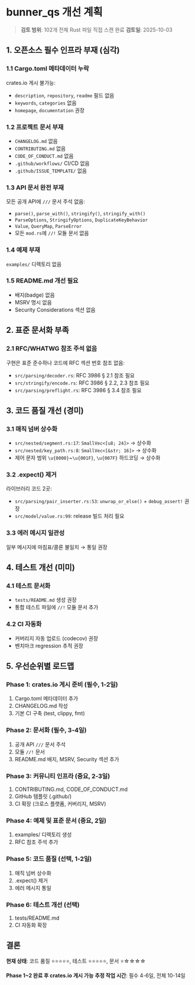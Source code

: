 # bunner_qs 개선 계획

> **검토 범위**: 102개 전체 Rust 파일 직접 스캔 완료
> **검토일**: 2025-10-03

## 1. 오픈소스 필수 인프라 부재 (심각)

### 1.1 Cargo.toml 메타데이터 누락
crates.io 게시 불가능:
- `description`, `repository`, `readme` 필드 없음
- `keywords`, `categories` 없음
- `homepage`, `documentation` 권장

### 1.2 프로젝트 문서 부재
- `CHANGELOG.md` 없음
- `CONTRIBUTING.md` 없음
- `CODE_OF_CONDUCT.md` 없음
- `.github/workflows/` CI/CD 없음
- `.github/ISSUE_TEMPLATE/` 없음

### 1.3 API 문서 완전 부재
모든 공개 API에 `///` 문서 주석 없음:
- `parse()`, `parse_with()`, `stringify()`, `stringify_with()`
- `ParseOptions`, `StringifyOptions`, `DuplicateKeyBehavior`
- `Value`, `QueryMap`, `ParseError`
- 모든 `mod.rs`에 `//!` 모듈 문서 없음

### 1.4 예제 부재
`examples/` 디렉토리 없음

### 1.5 README.md 개선 필요
- 배지(badge) 없음
- MSRV 명시 없음
- Security Considerations 섹션 없음

## 2. 표준 문서화 부족

### 2.1 RFC/WHATWG 참조 주석 없음
구현은 표준 준수하나 코드에 RFC 섹션 번호 참조 없음:
- `src/parsing/decoder.rs`: RFC 3986 § 2.1 참조 필요
- `src/stringify/encode.rs`: RFC 3986 § 2.2, 2.3 참조 필요
- `src/parsing/preflight.rs`: RFC 3986 § 3.4 참조 필요

## 3. 코드 품질 개선 (경미)

### 3.1 매직 넘버 상수화
- `src/nested/segment.rs:17`: `SmallVec<[u8; 24]>` → 상수화
- `src/nested/key_path.rs:8`: `SmallVec<[&str; 16]>` → 상수화
- 제어 문자 범위 `\u{0000}`~`\u{001F}`, `\u{007F}` 하드코딩 → 상수화

### 3.2 .expect() 제거
라이브러리 코드 2곳:
- `src/parsing/pair_inserter.rs:53`: `unwrap_or_else()` + `debug_assert!` 권장
- `src/model/value.rs:99`: release 빌드 처리 필요

### 3.3 에러 메시지 일관성
일부 메시지에 마침표/콜론 불일치 → 통일 권장

## 4. 테스트 개선 (미미)

### 4.1 테스트 문서화
- `tests/README.md` 생성 권장
- 통합 테스트 파일에 `//!` 모듈 문서 추가

### 4.2 CI 자동화
- 커버리지 자동 업로드 (codecov) 권장
- 벤치마크 regression 추적 권장

## 5. 우선순위별 로드맵

### Phase 1: crates.io 게시 준비 (필수, 1-2일)
1. Cargo.toml 메타데이터 추가
2. CHANGELOG.md 작성
3. 기본 CI 구축 (test, clippy, fmt)

### Phase 2: 문서화 (필수, 3-4일)
1. 공개 API `///` 문서 주석
2. 모듈 `//!` 문서
3. README.md 배지, MSRV, Security 섹션 추가

### Phase 3: 커뮤니티 인프라 (중요, 2-3일)
1. CONTRIBUTING.md, CODE_OF_CONDUCT.md
2. GitHub 템플릿 (.github/)
3. CI 확장 (크로스 플랫폼, 커버리지, MSRV)

### Phase 4: 예제 및 표준 문서 (중요, 2일)
1. examples/ 디렉토리 생성
2. RFC 참조 주석 추가

### Phase 5: 코드 품질 (선택, 1-2일)
1. 매직 넘버 상수화
2. .expect() 제거
3. 에러 메시지 통일

### Phase 6: 테스트 개선 (선택)
1. tests/README.md
2. CI 자동화 확장

## 결론

**현재 상태**: 코드 품질 ⭐⭐⭐⭐⭐, 테스트 ⭐⭐⭐⭐⭐, 문서 ⭐☆☆☆☆

**Phase 1~2 완료 후 crates.io 게시 가능**
**추정 작업 시간**: 필수 4-6일, 전체 10-14일
